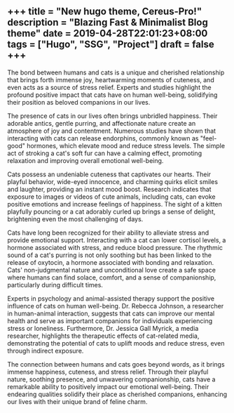 +++
title = "New hugo theme, Cereus-Pro!"
description = "Blazing Fast & Minimalist Blog theme"
date = 2019-04-28T22:01:23+08:00
tags = ["Hugo", "SSG", "Project"]
draft = false
+++
---
The bond between humans and cats is a unique and cherished relationship that brings forth immense joy, heartwarming moments of cuteness, and even acts as a source of stress relief. Experts and studies highlight the profound positive impact that cats have on human well-being, solidifying their position as beloved companions in our lives.

The presence of cats in our lives often brings unbridled happiness. Their adorable antics, gentle purring, and affectionate nature create an atmosphere of joy and contentment. Numerous studies have shown that interacting with cats can release endorphins, commonly known as "feel-good" hormones, which elevate mood and reduce stress levels. The simple act of stroking a cat's soft fur can have a calming effect, promoting relaxation and improving overall emotional well-being.

Cats possess an undeniable cuteness that captivates our hearts. Their playful behavior, wide-eyed innocence, and charming quirks elicit smiles and laughter, providing an instant mood boost. Research indicates that exposure to images or videos of cute animals, including cats, can evoke positive emotions and increase feelings of happiness. The sight of a kitten playfully pouncing or a cat adorably curled up brings a sense of delight, brightening even the most challenging of days.

Cats have long been recognized for their ability to alleviate stress and provide emotional support. Interacting with a cat can lower cortisol levels, a hormone associated with stress, and reduce blood pressure. The rhythmic sound of a cat's purring is not only soothing but has been linked to the release of oxytocin, a hormone associated with bonding and relaxation. Cats' non-judgmental nature and unconditional love create a safe space where humans can find solace, comfort, and a sense of companionship, particularly during difficult times.

Experts in psychology and animal-assisted therapy support the positive influence of cats on human well-being. Dr. Rebecca Johnson, a researcher in human-animal interaction, suggests that cats can improve our mental health and serve as important companions for individuals experiencing stress or loneliness. Furthermore, Dr. Jessica Gall Myrick, a media researcher, highlights the therapeutic effects of cat-related media, demonstrating the potential of cats to uplift moods and reduce stress, even through indirect exposure.

The connection between humans and cats goes beyond words, as it brings immense happiness, cuteness, and stress relief. Through their playful nature, soothing presence, and unwavering companionship, cats have a remarkable ability to positively impact our emotional well-being. Their endearing qualities solidify their place as cherished companions, enhancing our lives with their unique brand of feline charm.
